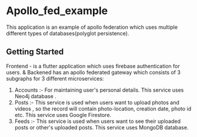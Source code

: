 # Apollo_fed_example

This application is an example of apollo federation which uses multiple different types of databases(polyglot persistence).

## Getting Started
Frontend - is a flutter application which uses firebase authentication for users.
&
Backened has an apollo federated gateway which consists of 3 subgraphs for 3 different microservices:
1) Accounts :- For maintaining user's personal details. This service uses Neo4j database .
2) Posts :- This service is used when users want to upload photos and videos , so the record will contain photo-location, creation date, photo id etc. This service uses Google                 Firestore.
3) Feeds :- This service is used when users want to see their uploaded posts or other's uploaded posts. This service uses MongoDB database. 










